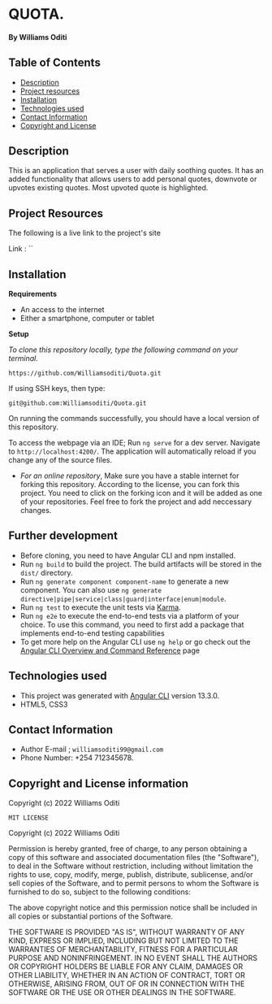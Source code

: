 # QUOTA.
#### By **Williams Oditi**
## Table of Contents
+ [Description](#Description)
+ [Project resources](#project-resources)
+ [Installation](#installation)
+ [Technologies used](#technologies-used)
+ [Contact Information](#contact-information)
+ [Copyright and License](#copyright-and-license-information) 

## Description
This is an application that serves a user with daily soothing quotes. It has an added functionality that allows users to add personal quotes, downvote or upvotes existing quotes. Most upvoted quote is highlighted.

## Project Resources
The following is a live link to the project's site

Link : ``
## Installation
**Requirements**
+ An access to the internet
+ Either a smartphone, computer or tablet

**Setup**

*To clone this repository locally, type the following command on your terminal.*

`https://github.com/Williamsoditi/Quota.git`

If using SSH keys, then type:

`git@github.com:Williamsoditi/Quota.git`

On running the commands successfully, you should have a local version of this repository.

To access the webpage via an IDE;
Run `ng serve` for a dev server. Navigate to `http://localhost:4200/`. The application will automatically reload if you change any of the source files.

+ *For an online repository*,
Make sure you have a stable internet for forking this repository.
According to the license, you can fork this project. You need to click on the forking icon and it will be added as one of your repositories.
Feel free to fork the project and add neccessary changes.

## Further development
* Before cloning, you need to have Angular CLI and npm installed.
* Run `ng build` to build the project. The build artifacts will be stored in the `dist/` directory.
* Run `ng generate component component-name` to generate a new component. You can also use `ng generate directive|pipe|service|class|guard|interface|enum|module`.
* Run `ng test` to execute the unit tests via [Karma](https://karma-runner.github.io).
* Run `ng e2e` to execute the end-to-end tests via a platform of your choice. To use this command, you need to first add a package that implements end-to-end testing capabilities
* To get more help on the Angular CLI use `ng help` or go check out the [Angular CLI Overview and Command Reference](https://angular.io/cli) page

## Technologies used
+ This project was generated with [Angular CLI](https://github.com/angular/angular-cli) version 13.3.0.
+ HTML5, CSS3

## Contact Information
+ Author E-mail ; `williamsoditi99@gmail.com `
+ Phone Number: +254 712345678.

## Copyright and License information
Copyright (c) 2022 Williams Oditi

`MIT LICENSE`

Copyright (c) 2022 Williams Oditi

Permission is hereby granted, free of charge, to any person obtaining a copy
of this software and associated documentation files (the "Software"), to deal
in the Software without restriction, including without limitation the rights
to use, copy, modify, merge, publish, distribute, sublicense, and/or sell
copies of the Software, and to permit persons to whom the Software is
furnished to do so, subject to the following conditions:

The above copyright notice and this permission notice shall be included in all
copies or substantial portions of the Software.

THE SOFTWARE IS PROVIDED "AS IS", WITHOUT WARRANTY OF ANY KIND, EXPRESS OR
IMPLIED, INCLUDING BUT NOT LIMITED TO THE WARRANTIES OF MERCHANTABILITY,
FITNESS FOR A PARTICULAR PURPOSE AND NONINFRINGEMENT. IN NO EVENT SHALL THE
AUTHORS OR COPYRIGHT HOLDERS BE LIABLE FOR ANY CLAIM, DAMAGES OR OTHER
LIABILITY, WHETHER IN AN ACTION OF CONTRACT, TORT OR OTHERWISE, ARISING FROM,
OUT OF OR IN CONNECTION WITH THE SOFTWARE OR THE USE OR OTHER DEALINGS IN THE
SOFTWARE.

